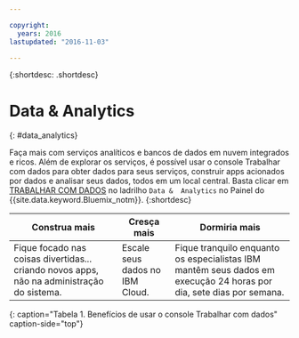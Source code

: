 ```yaml
---

copyright:
  years: 2016
lastupdated: "2016-11-03"

---
```


{:shortdesc: .shortdesc}

# Data & Analytics
{: #data_analytics}

Faça mais com serviços analíticos
e bancos de dados em nuvem integrados e ricos. Além de explorar os serviços, é possível usar o console
Trabalhar com dados para obter dados para seus serviços, construir apps acionados por dados
e analisar seus dados, todos em um local central. Basta clicar em [TRABALHAR COM DADOS](https://console.ng.bluemix.net/data/services/) no ladrilho `Data &  Analytics` no Painel do {{site.data.keyword.Bluemix_notm}}.
{:shortdesc}


Construa mais | Cresça mais | Dormiria mais
---- | ---- | ----
Fique focado nas coisas divertidas... criando novos apps, não na administração do sistema. | Escale seus dados no IBM Cloud. | Fique tranquilo enquanto os especialistas IBM mantêm seus dados em execução 24 horas por dia, sete dias por semana.
{: caption="Tabela 1. Benefícios de usar o console Trabalhar com dados" caption-side="top"}
